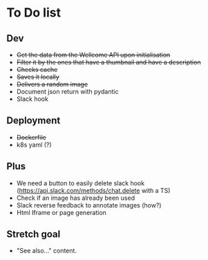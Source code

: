 # To Do list

## Dev
- ~~Get the data from the Wellcome API upon initialisation~~
- ~~Filter it by the ones that have a thumbnail and have a description~~
- ~~Checks cache~~
- ~~Saves it locally~~
- ~~Delivers a random image~~
- Document json return with pydantic
- Slack hook

## Deployment

- ~~Dockerfile~~
- k8s yaml (?)

## Plus
- We need a button to easily delete slack hook (https://api.slack.com/methods/chat.delete with a TS)
- Check if an image has already been used
- Slack reverse feedback to annotate images (how?)
- Html Iframe or page generation

## Stretch goal

- "See also..." content.
